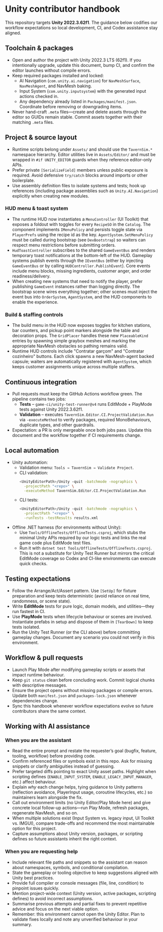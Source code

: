 # Unity contributor handbook

This repository targets **Unity 2022.3.62f1**. The guidance below codifies our workflow expectations so local development, CI,
and Codex assistance stay aligned.

## Toolchain & packages
- Open and author the project with Unity 2022.3 LTS (62f1). If you intentionally upgrade, update this document, bump CI, and
  confirm the editor launches without compile errors.
- Keep required packages installed and locked:
  - AI Navigation (`com.unity.ai.navigation`) for `NavMeshSurface`, `NavMeshAgent`, and NavMesh baking.
  - Input System (`com.unity.inputsystem`) with the generated input actions checked in.
  - Any dependency already listed in `Packages/manifest.json`. Coordinate before removing or downgrading items.
- Never hand-craft `.meta` files—create and delete assets through the editor so GUIDs remain stable. Commit assets together with
  their matching `.meta` files.

## Project & source layout
- Runtime scripts belong under `Assets/` and should use the `TavernSim.*` namespace hierarchy. Editor utilities live in
  `Assets/Editor/` and must be wrapped in `#if UNITY_EDITOR` guards when they reference editor-only APIs.
- Prefer private `[SerializeField]` members unless public exposure is required. Avoid defensive `try/catch` blocks around imports
  or other boilerplate.
- Use assembly definition files to isolate systems and tests; hook up references (including package assemblies such as
  `Unity.AI.Navigation`) explicitly when creating new modules.

### HUD menu & toast system
- The runtime HUD now instantiates a `MenuController` (UI Toolkit) that exposes a foldout with toggles for every `RecipeSO` in the
  `Catalog`. The component implements `IMenuPolicy` and persists toggle state via `PlayerPrefs` using the recipe id as the key.
  `AgentSystem.SetMenuPolicy` must be called during bootstrap (see `DevBootstrap`) so waiters can respect menu restrictions
  before submitting orders.
- `HudToastController` subscribes to the shared `GameEventBus` and renders temporary toast notifications at the bottom-left of the
  HUD. Gameplay systems publish events through the `IEventBus` (either by injecting `GameEventBus` or by calling
  `HUDController.PublishEvent`). Core events include menu blocks, missing ingredients, customer anger, and order readiness/delivery.
- When creating new systems that need to notify the player, prefer publishing `GameEvent` instances rather than logging directly.
  The bootstrap scene wires everything together; other scenes must inject the event bus into `OrderSystem`, `AgentSystem`, and the
  HUD components to enable the experience.

### Build & staffing controls
- The build menu in the HUD now exposes toggles for kitchen stations, bar counters, and pickup point markers alongside the table
  and decoration props. The `GridPlacer` handles these new `PlaceableKind` entries by spawning simple graybox meshes and marking
  the appropriate NavMesh obstacles so pathing remains valid.
- Runtime HUD controls include "Contratar garçom" and "Contratar cozinheiro" buttons. Each click spawns a new NavMesh-agent
  backed capsule; waiters are automatically registered with `AgentSystem`, which keeps customer assignments unique across
  multiple staffers.

## Continuous integration
- Pull requests must keep the GitHub Actions workflow green. The pipeline contains two jobs:
  - **Tests** – `game-ci/unity-test-runner@v4` runs EditMode + PlayMode tests against Unity 2022.3.62f1.
  - **Validation** – executes `TavernSim.Editor.CI.ProjectValidation.Run` via `-executeMethod` to verify packages, required
    MonoBehaviours, duplicate types, and other guardrails.
- Expectation: a PR is only mergeable once both jobs pass. Update this document and the workflow together if CI requirements
  change.

## Local automation
- Unity automation:
  - Validation menu: `Tools → TavernSim → Validate Project`.
  - CLI validation:
    ```bash
    <UnityEditorPath>/Unity -quit -batchmode -nographics \
      -projectPath "<repo>" \
      -executeMethod TavernSim.Editor.CI.ProjectValidation.Run
    ```
  - CLI tests:
    ```bash
    <UnityEditorPath>/Unity -quit -batchmode -nographics \
      -projectPath "<repo>" \
      -runTests -testResults results.xml
    ```
- Offline .NET harness (for environments without Unity):
  - Use `Tools/OfflineTests/OfflineTests.csproj`, which stubs the minimal Unity APIs required by our logic tests and links the
    real game code plus EditMode test files.
  - Run it with `dotnet test Tools/OfflineTests/OfflineTests.csproj`. This is not a substitute for Unity Test Runner but mirrors
    the critical EditMode coverage so Codex and CI-like environments can execute quick checks.

## Testing expectations
- Follow the Arrange/Act/Assert pattern. Use `[SetUp]` for fixture preparation and keep tests deterministic (avoid reliance on
  real time, randomness, or scene state).
- Write **EditMode** tests for pure logic, domain models, and utilities—they run fastest in CI.
- Use **PlayMode** tests when lifecycle behaviour or scenes are involved. Instantiate prefabs in setup and dispose of them in
  `[TearDown]` to keep tests isolated.
- Run the Unity Test Runner (or the CLI above) before committing gameplay changes. Document any scenario you could not verify in
  this environment.

## Workflow & pull requests
- Launch Play Mode after modifying gameplay scripts or assets that impact runtime behaviour.
- Keep `git status` clean before concluding work. Commit logical chunks with descriptive messages.
- Ensure the project opens without missing packages or compile errors. Update both `manifest.json` and `packages-lock.json`
  whenever dependencies change.
- Sync this handbook whenever workflow expectations evolve so future contributors share the same context.

## Working with AI assistance

### When you are the assistant
- Read the entire prompt and restate the requester’s goal (bugfix, feature, tooling, workflow) before providing code.
- Confirm referenced files or symbols exist in this repo. Ask for missing snippets or clarify ambiguities instead of guessing.
- Prefer targeted diffs pointing to exact Unity asset paths. Highlight when scripting defines (`ENABLE_INPUT_SYSTEM`,
  `ENABLE_LEGACY_INPUT_MANAGER`, etc.) affect behaviour.
- Explain *why* each change helps, tying guidance to Unity patterns (reflection avoidance, PlayerInput usage, coroutine
  lifecycles, etc.) so maintainers learn alongside the fix.
- Call out environment limits (no Unity Editor/Play Mode here) and give concrete local follow-up actions—run Play Mode, refresh
  packages, regenerate NavMesh, and so on.
- When multiple solutions exist (Input System vs. legacy input, UI Toolkit vs. IMGUI), compare trade-offs and recommend the most
  maintainable option for this project.
- Capture assumptions about Unity version, packages, or scripting defines so future assistants inherit the right context.

### When you are requesting help
- Include relevant file paths and snippets so the assistant can reason about namespaces, symbols, and conditional compilation.
- State the gameplay or tooling objective to keep suggestions aligned with Unity best practices.
- Provide full compiler or console messages (file, line, condition) to pinpoint issues quickly.
- Mention project-wide context (Unity version, active packages, scripting defines) to avoid incorrect assumptions.
- Summarise previous attempts and partial fixes to prevent repetitive advice and focus on the next viable option.
- Remember: this environment cannot open the Unity Editor. Plan to validate fixes locally and note any unverified behaviour in
  your summary.
